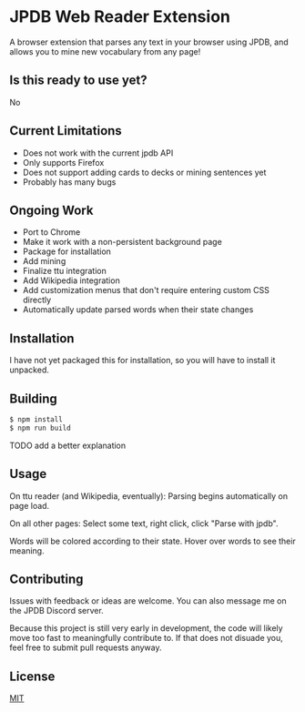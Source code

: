 # JPDB Web Reader Extension

A browser extension that parses any text in your browser using JPDB, and allows you to mine new vocabulary from any page!

## Is this ready to use yet?

No

## Current Limitations

-   Does not work with the current jpdb API
-   Only supports Firefox
-   Does not support adding cards to decks or mining sentences yet
-   Probably has many bugs

## Ongoing Work

-   Port to Chrome
-   Make it work with a non-persistent background page
-   Package for installation
-   Add mining
-   Finalize ttu integration
-   Add Wikipedia integration
-   Add customization menus that don't require entering custom CSS directly
-   Automatically update parsed words when their state changes

## Installation

I have not yet packaged this for installation, so you will have to install it unpacked.

## Building

```sh
$ npm install
$ npm run build
```

TODO add a better explanation

## Usage

On ttu reader (and Wikipedia, eventually): Parsing begins automatically on page load.

On all other pages: Select some text, right click, click "Parse with jpdb".

Words will be colored according to their state. Hover over words to see their meaning.

## Contributing

Issues with feedback or ideas are welcome. You can also message me on the JPDB Discord server.

Because this project is still very early in development, the code will likely move too fast to meaningfully contribute to.
If that does not disuade you, feel free to submit pull requests anyway.

## License

[MIT](https://choosealicense.com/licenses/mit/)
